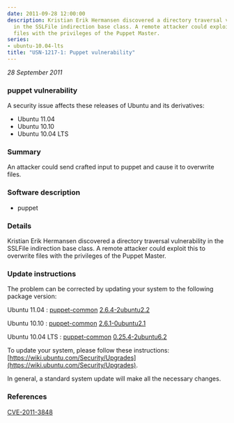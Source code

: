 ```yaml
---
date: 2011-09-28 12:00:00
description: Kristian Erik Hermansen discovered a directory traversal vulnerability
  in the SSLFile indirection base class. A remote attacker could exploit this to overwrite
  files with the privileges of the Puppet Master.
series:
- ubuntu-10.04-lts
title: "USN-1217-1: Puppet vulnerability"
---
```


*28 September 2011*

### puppet vulnerability

A security issue affects these releases of Ubuntu and its derivatives:

* Ubuntu 11.04
* Ubuntu 10.10
* Ubuntu 10.04 LTS

### Summary

An attacker could send crafted input to puppet and cause it to overwrite files.

### Software description

* puppet 

### Details

Kristian Erik Hermansen discovered a directory traversal vulnerability in the SSLFile indirection base class. A remote attacker could exploit this to overwrite files with the privileges of the Puppet Master. 

### Update instructions

The problem can be corrected by updating your system to the following package version:

Ubuntu 11.04
 : [puppet-common](https://launchpad.net/ubuntu/+source/puppet) <span> [2.6.4-2ubuntu2.2](https://launchpad.net/ubuntu/+source/puppet/2.6.4-2ubuntu2.2) </span> 

Ubuntu 10.10
 : [puppet-common](https://launchpad.net/ubuntu/+source/puppet) <span> [2.6.1-0ubuntu2.1](https://launchpad.net/ubuntu/+source/puppet/2.6.1-0ubuntu2.1) </span> 

Ubuntu 10.04 LTS
 : [puppet-common](https://launchpad.net/ubuntu/+source/puppet) <span> [0.25.4-2ubuntu6.2](https://launchpad.net/ubuntu/+source/puppet/0.25.4-2ubuntu6.2) </span> 

To update your system, please follow these instructions: [https://wiki.ubuntu.com/Security/Upgrades](https://wiki.ubuntu.com/Security/Upgrades).

In general, a standard system update will make all the necessary changes. 

### References

 
 [CVE-2011-3848](http://people.ubuntu.com/~ubuntu-security/cve/CVE-2011-3848)
